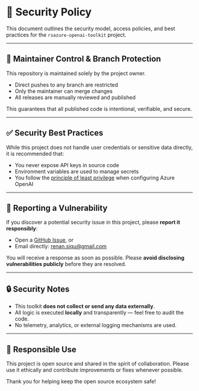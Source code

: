 # 🔐 Security Policy

This document outlines the security model, access policies, and best practices for the `rsazure-openai-toolkit` project.
___

## 👤 Maintainer Control & Branch Protection

This repository is maintained solely by the project owner.

- Direct pushes to any branch are restricted
- Only the maintainer can merge changes
- All releases are manually reviewed and published

This guarantees that all published code is intentional, verifiable, and secure.
___

## ✅ Security Best Practices

While this project does not handle user credentials or sensitive data directly, it is recommended that:

- You never expose API keys in source code
- Environment variables are used to manage secrets
- You follow the [principle of least privilege](https://en.wikipedia.org/wiki/Principle_of_least_privilege) when configuring Azure OpenAI
___

## 📣 Reporting a Vulnerability

If you discover a potential security issue in this project, please **report it responsibly**:

- Open a [GitHub Issue](https://github.com/renan-siqueira/rsazure-openai-toolkit/issues), or  
- Email directly: [renan.siqu@gmail.com](mailto:renan.siqu@gmail.com)

You will receive a response as soon as possible. Please **avoid disclosing vulnerabilities publicly** before they are resolved.
___

## 🔒 Security Notes

- This toolkit **does not collect or send any data externally**.
- All logic is executed **locally** and transparently — feel free to audit the code.
- No telemetry, analytics, or external logging mechanisms are used.
___

## 🤝 Responsible Use

This project is open source and shared in the spirit of collaboration.
Please use it ethically and contribute improvements or fixes whenever possible.

Thank you for helping keep the open source ecosystem safe!
